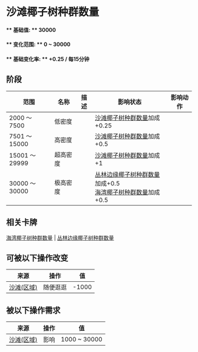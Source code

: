 # 沙滩椰子树种群数量  
#### ** 基础值: ** 30000   
#### ** 变化范围: ** 0 ~ 30000  
#### ** 基础变化率: ** +0.25 / 每15分钟  
## 阶段  
范围  |  名称  |  描述  |  影响状态  |  影响动作  
----  |  ----  |  ----  |  ----  |  ----  
2000 ～ 7500  |  低密度  |    |  [沙滩椰子树种群数量](PalmTree_BeachPop.md)加成+0.25  |    
7501 ～ 15000  |  高密度  |    |  [沙滩椰子树种群数量](PalmTree_BeachPop.md)加成+0.5  |    
15001 ～ 29999  |  超高密度  |    |  [沙滩椰子树种群数量](PalmTree_BeachPop.md)加成+1  |    
30000 ～ 30000  |  极高密度  |    |  [丛林边缘椰子树种群数量](PalmTree_OutskirtsPop.md)加成+0.5<br>[海湾椰子树种群数量](PalmTree_BayPop.md)加成+0.5  |    
## 相关卡牌  
[海湾椰子树种群数量](PalmTree_BayPop.md)  |  [丛林边缘椰子树种群数量](PalmTree_OutskirtsPop.md)  
## 可被以下操作改变  
来源  |  操作  |  值  
----  |  ----  |  ----  
[沙滩(区域)](Beach.md)  |  随便逛逛  |  -1000  
## 被以下操作需求  
来源  |  操作  |  值  
----  |  ----  |  ----  
[沙滩(区域)](Beach.md)  |  影响  |  1000 ~ 30000  
